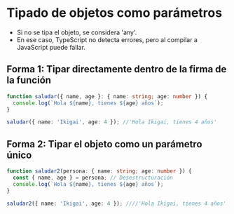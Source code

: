 # Tipado de objetos como parámetros

- Si no se tipa el objeto, se considera 'any'.
- En ese caso, TypeScript no detecta errores, pero al compilar a JavaScript puede fallar.

## Forma 1: Tipar directamente dentro de la firma de la función

```ts
function saludar({ name, age }: { name: string; age: number }) {
  console.log(`Hola ${name}, tienes ${age} años`);
}

saludar({ name: 'Ikigai', age: 4 }); //'Hola Ikigai, tienes 4 años'
```

## Forma 2: Tipar el objeto como un parámetro único

```ts
function saludar2(persona: { name: string; age: number }) {
  const { name, age } = persona; // Desestructuración
  console.log(`Hola ${name}, tienes ${age} años`);
}

saludar2({ name: 'Ikigai', age: 4 }); ////'Hola Ikigai, tienes 4 años'
```
